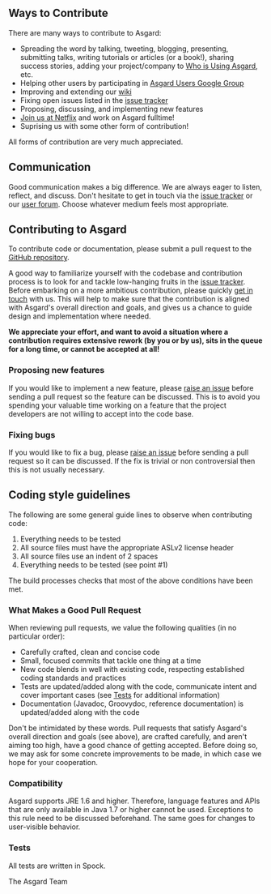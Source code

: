 ## Ways to Contribute

There are many ways to contribute to Asgard:

* Spreading the word by talking, tweeting, blogging, presenting, submitting talks, writing tutorials or articles (or a book!), sharing success stories, adding your project/company to [Who is Using Asgard](some_link), etc.
* Helping other users by participating in [Asgard Users Google Group](https://groups.google.com/forum/#!forum/AsgardUsers)
* Improving and extending our [wiki](https://github.com/Netflix/asgard/wiki)
* Fixing open issues listed in the [issue tracker](https://github.com/Netflix/asgard/issues)
* Proposing, discussing, and implementing new features
* [Join us at Netflix](http://jobs.netflix.com/) and work on Asgard fulltime! 
* Suprising us with some other form of contribution!

All forms of contribution are very much appreciated.

## Communication

Good communication makes a big difference. We are always eager to listen, reflect, and discuss. Don't hesitate to get in touch via the [issue tracker](https://github.com/Netflix/asgard/issues) or our [user forum](https://groups.google.com/forum/#!forum/AsgardUsers). Choose whatever medium feels most appropriate.

## Contributing to Asgard

To contribute code or documentation, please submit a pull request to the [GitHub repository](https://github.com/Netflix/asgard). 

A good way to familiarize yourself with the codebase and contribution process is to look for and tackle low-hanging fruits in the [issue tracker](https://github.com/Netflix/asgard/issues). Before embarking on a more ambitious contribution, please quickly [get in touch](#communication) with us. This will help to make sure that the contribution is aligned with Asgard's overall direction and goals, and gives us a chance to guide design and implementation where needed. 

**We appreciate your effort, and want to avoid a situation where a contribution requires extensive rework (by you or by us), sits in the queue for a long time, or cannot be accepted at all!**

### Proposing new features

If you would like to implement a new feature, please [raise an issue](https://github.com/Netflix/asgard/issues) before sending a pull request so the feature can be discussed.
This is to avoid you spending your valuable time working on a feature that the project developers are not willing to accept into the code base.

### Fixing bugs

If you would like to fix a bug, please [raise an issue](https://github.com/Netflix/asgard/issues) before sending a pull request so it can be discussed.
If the fix is trivial or non controversial then this is not usually necessary.

## Coding style guidelines

The following are some general guide lines to observe when contributing code:

1. Everything needs to be tested
1. All source files must have the appropriate ASLv2 license header
1. All source files use an indent of 2 spaces
1. Everything needs to be tested (see point #1)

The build processes checks that most of the above conditions have been met.


### What Makes a Good Pull Request

When reviewing pull requests, we value the following qualities (in no particular order):

* Carefully crafted, clean and concise code
* Small, focused commits that tackle one thing at a time
* New code blends in well with existing code, respecting established coding standards and practices
* Tests are updated/added along with the code, communicate intent and cover important cases (see [Tests](#tests) for additional information)
* Documentation (Javadoc, Groovydoc, reference documentation) is updated/added along with the code

Don't be intimidated by these words. Pull requests that satisfy Asgard's overall direction and goals (see above), are crafted carefully, and aren't aiming too high, have a good chance of getting accepted. Before doing so, we may ask for some concrete improvements to be made, in which case we hope for your cooperation.

### Compatibility

Asgard supports JRE 1.6 and higher. Therefore, language features and APIs that are only available in Java 1.7 or higher cannot be used. Exceptions to this rule need to be discussed beforehand. The same goes for changes to user-visible behavior.

### Tests

All tests are written in Spock.

The Asgard Team

